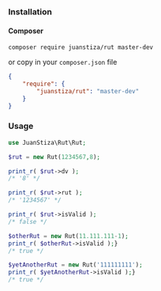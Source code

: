 ### Installation

#### Composer

```
composer require juanstiza/rut master-dev
```

or copy in your `composer.json` file
```json
{
    "require": {
        "juanstiza/rut": "master-dev"
    }
}
```

### Usage

```php
use JuanStiza\Rut\Rut;

$rut = new Rut(1234567,8);

print_r( $rut->dv );
/* '8' */

print_r( $rut->rut );
/* '1234567' */

print_r( $rut->isValid );
/* false */

$otherRut = new Rut(11.111.111-1);
print_r( $otherRut->isValid );}
/* true */

$yetAnotherRut = new Rut('111111111');
print_r( $yetAnotherRut->isValid );}
/* true */

```